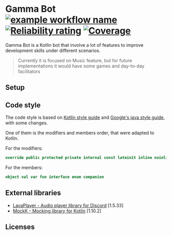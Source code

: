 # Gamma Bot [![example workflow name](https://github.com/gammadev/gamma-bot/workflows/Verify%20CI/badge.svg)](https://google.com) [![Reliability rating](https://sonarcloud.io/api/project_badges/measure?project=gammadev_gamma-bot&metric=reliability_rating)](https://sonarcloud.io/dashboard?id=https://sonarcloud.io/api/project_badges/measure?project=gammadev_gamma-bot&metric=alert_status) [![Coverage](https://sonarcloud.io/api/project_badges/measure?project=gammadev_gamma-bot&metric=coverage)](https://sonarcloud.io/dashboard?id=https://sonarcloud.io/api/project_badges/measure?project=gammadev_gamma-bot&metric=alert_status)

Gamma Bot is a Kotlin bot that involve a lot of features to improve development skills under different scenarios.

>Currently it is focused on Music feature, but for future implementations it would have some games and day-to-day facilitators

## Setup


## Code style

The code style is based on [Kotlin style guide](https://kotlinlang.org/docs/reference/code-style-migration-guide.html) and [Google's java style guide](https://google.github.io/styleguide/javaguide.html), with some changes.

One of them is the modifiers and members order, that were adapted to Kotlin.

For the modifiers:
```kotlin 
override public protected private internal const lateinit inline noinline infix abstract open final inner
```

For the members: 
```kotlin 
object val var fun interface enum companion
```

## External libraries

- [LavaPlayer - Audio player library for Discord](https://github.com/sedmelluq/lavaplayer) [1.5.33]
- [MockK - Mocking library for Kotlin](https://mockk.io/) [1.10.2]

## Licenses
